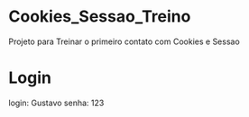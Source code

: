 # Cookies_Sessao_Treino
Projeto para Treinar o primeiro contato com Cookies e Sessao

# Login
login: Gustavo
senha: 123
